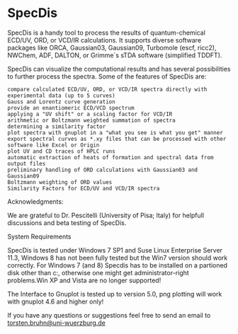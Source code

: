 # SpecDis
SpecDis is a handy tool to process the results of quantum-chemical ECD/UV, ORD, or VCD/IR calculations. It supports diverse software packages like ORCA, Gaussian03, Gaussian09, Turbomole (escf, ricc2),  NWChem, ADF, DALTON, or Grimme´s sTDA software (simplified TDDFT). 

SpecDis can visualize the computational results and has several possibilities to further process the spectra. Some of the features of SpecDis are:

    compare calculated ECD/UV, ORD, or VCD/IR spectra directly with experimental data (up to 5 curves)
    Gauss and Lorentz curve generation
    provide an enantiomeric ECD/VCD spectrum
    applying a "UV shift" or a scaling factor for VCD/IR
    arithmetic or Boltzmann weighted summation of spectra
    determining a similarity factor
    plot spectra with gnuplot in a "what you see is what you get" manner
    export spectral curves as *.xy files that can be processed with other software like Excel or Origin
    plot UV and CD traces of HPLC runs
    automatic extraction of heats of formation and spectral data from output files
    preliminary handling of ORD calculations with Gaussian03 and Gaussian09
    Boltzmann weighting of ORD values
    Similarity Factors for ECD/UV and VCD/IR spectra

Acknowledgments:

We are grateful to Dr. Pescitelli (University of Pisa; Italy) for helpfull discussions and beta testing of SpecDis.

System Requirements

SpecDis is tested under Windows 7 SP1 and Suse Linux Enterprise Server 11.3, Windows 8 has not been fully tested but the Win7 version  should work correctly. For Windows 7  (and 8) Specdis has to be installed on a partioned disk other than c:\, otherwise one might get administrator-right problems.Win XP and Vista are no longer supported!

The Interface to Gnuplot is tested up to version 5.0, png plotting will work with gnuplot 4.6 and higher only!

If you have any questions or suggestions feel free to send an email to torsten.bruhn@uni-wuerzburg.de 
